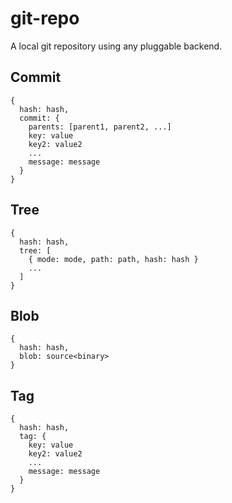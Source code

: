git-repo
========

A local git repository using any pluggable backend.

## Commit

```
{
  hash: hash,
  commit: {
    parents: [parent1, parent2, ...]
    key: value
    key2: value2
    ...
    message: message
  }
}
```

## Tree

```
{
  hash: hash,
  tree: [
    { mode: mode, path: path, hash: hash }
    ...
  ]
}
```

## Blob

```
{
  hash: hash,
  blob: source<binary>
}
```

## Tag

```
{
  hash: hash,
  tag: {
    key: value
    key2: value2
    ...
    message: message
  }
}
```
